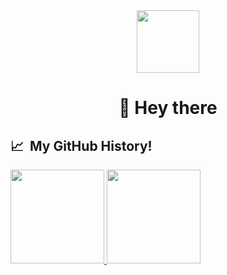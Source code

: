 <div align= "center"><img src="https://media.giphy.com/media/gjrYDwbjnK8x36xZIO/giphy.gif" width= "100"></div>

<div align= "center"><h1>👋 Hey there</h1></div>

## 📈 &nbsp;My GitHub History!
<a href="https://github.com/Roopaksh1">
  <img height="150em" src="https://github-readme-stats.vercel.app/api?username=Roopaksh1&theme=noctis_minimus&show_icons=true" />
  <img height="150em" src="https://github-readme-stats.vercel.app/api/top-langs/?username=Roopaksh1&theme=noctis_minimus&layout=compact" />
</a>
